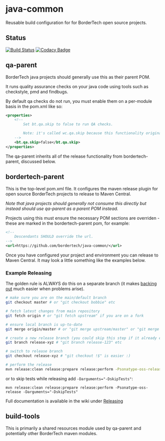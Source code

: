 # java-common
Reusable build configuration for for BorderTech open source projects.

## Status
[![Build Status](https://travis-ci.com/BorderTech/java-common.svg?branch=master)](https://travis-ci.com/BorderTech/java-common)
[![Codacy Badge](https://api.codacy.com/project/badge/Grade/f3d12ebe19824e29afbc79cb84cf10ca)](https://www.codacy.com/app/BorderTech/java-common?utm_source=github.com&amp;utm_medium=referral&amp;utm_content=BorderTech/java-common&amp;utm_campaign=Badge_Grade)

## qa-parent
BorderTech java projects should generally use this as their parent POM.

It runs quality assurance checks on your java code using tools such as checkstyle, pmd and findbugs.

By default qa checks do not run, you must enable them on a per-module basis in the pom.xml like so:

```xml
<properties>
	<!--
		Set bt.qa.skip to false to run QA checks.

		Note: it's called wc.qa.skip because this functionality originated in the WComponents project.
	-->
	<bt.qa.skip>false</bt.qa.skip>
</properties>
``` 

The qa-parent inherits all of the release functionality from bordertech-parent, discussed below.

## bordertech-parent
This is the top-level pom.xml file. 
It configures the maven release plugin for open source BorderTech projects to release to Maven Central.

_Note that java projects should generally not consume this directly but instead should use qa-parent as a parent POM instead._

Projects using this must ensure the necessary POM sections are overriden - these are marked in the bordertech-parent pom, for example:

```xml
<!--
	Descendants SHOULD override the url.
-->
<url>https://github.com/bordertech/java-common/</url>
```

Once you have configured your project and environment you can release to Maven Central. It may look a little something like the examples below.

### Example Releasing
The golden rule is ALWAYS do this on a separate branch (it makes [backing out](https://github.com/BorderTech/java-common/wiki/Releasing#dealing-with-failure) much easier when problems arise).

```bash
# make sure you are on the main/default branch
git checkout master # or "git checkout bobbie" etc

# fetch latest changes from main repository
git fetch origin # or "git fetch upstream" if you are on a fork

# ensure local branch is up-to-date
git merge origin/master # or "git merge upstream/master" or "git merge upstream/bobbie" etc

# create a new release branch (you could skip this step if it already exists which it probably shouldn't)
git branch release-xyz # "git branch release-123" etc

# switch to release branch
git checkout release-xyz # "git checkout !$" is easier :)

# perform the release
mvn release:clean release:prepare release:perform -Psonatype-oss-release
```

or to skip tests while releasing add `-Darguments="-DskipTests"`:

```
mvn release:clean release:prepare release:perform -Psonatype-oss-release -Darguments="-DskipTests"
```


Full documentation is available in the wiki under [Releasing](https://github.com/BorderTech/java-common/wiki/Releasing)

## build-tools
This is primarily a shared resources module used by qa-parent and potentially other BorderTech maven modules.

